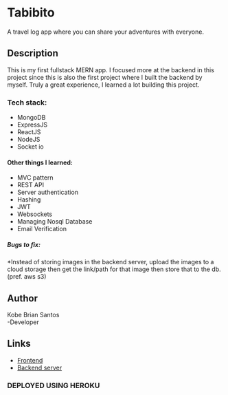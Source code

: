  # Tabibito

A travel log app where you can share your adventures with everyone.

## Description

This is my first fullstack MERN app. I focused more at the backend in this project since this is also the first project where
I built the backend by myself. Truly a great experience, I learned a lot building this project.

### Tech stack:

* MongoDB
* ExpressJS
* ReactJS
* NodeJS
* Socket io

#### Other things I learned:

* MVC pattern
* REST API
* Server authentication
* Hashing
* JWT
* Websockets
* Managing Nosql Database
* Email Verification

##### Bugs to fix:
*Instead of storing images in the backend server, upload the images to a cloud storage then get the link/path for that image then store that to the db.(pref. aws s3)

## Author

Kobe Brian Santos  
-Developer

## Links

* [Frontend](tabibi-to.herokuapp.com)
* [Backend server](tabibit-o.herokuapp.com)

### DEPLOYED USING HEROKU
